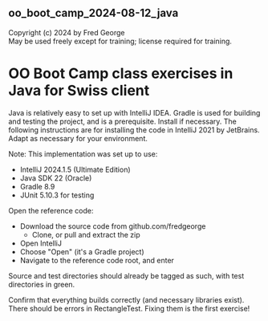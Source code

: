## oo_boot_camp_2024-08-12_java

Copyright (c) 2024 by Fred George  
May be used freely except for training; license required for training.

# OO Boot Camp class exercises in Java for Swiss client

Java is relatively easy to set up with IntelliJ IDEA. 
Gradle is used for building and testing the project, and is a 
prerequisite. Install if necessary.
The following instructions are for installing the code 
in IntelliJ 2021 by JetBrains. 
Adapt as necessary for your environment.

Note: This implementation was set up to use:

- IntelliJ 2024.1.5 (Ultimate Edition)
- Java SDK 22 (Oracle)
- Gradle 8.9
- JUnit 5.10.3 for testing

Open the reference code:

- Download the source code from github.com/fredgeorge
    - Clone, or pull and extract the zip
- Open IntelliJ
- Choose "Open" (it's a Gradle project)
- Navigate to the reference code root, and enter

Source and test directories should already be tagged as such,
with test directories in green.

Confirm that everything builds correctly (and necessary libraries exist).
There should be errors in RectangleTest. 
Fixing them is the first exercise!
